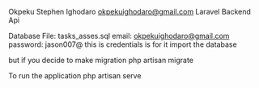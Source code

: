 Okpeku Stephen Ighodaro
okpekuighodaro@gmail.com
Laravel Backend Api

Database File: tasks_asses.sql
email: okpekuighodaro@gmail.com
password: jason007@
this is credentials is for it import the database 

but if you decide to make migration
php artisan migrate

To run the application 
php artisan serve
